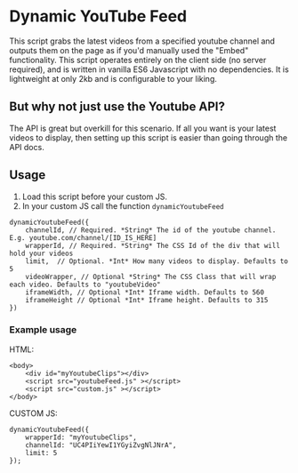 # Dynamic YouTube Feed

This script grabs the latest videos from a specified youtube channel and outputs them on the page as if you'd manually used the "Embed" functionality. This script operates entirely on the client side (no server required), and is written in vanilla ES6 Javascript with no dependencies. It is lightweight at only 2kb and is configurable to your liking.

## But why not just use the Youtube API?

The API is great but overkill for this scenario. If all you want is your latest videos to display, then setting up this script is easier than going through the API docs.

## Usage

1. Load this script before your custom JS.
2. In your custom JS call the function `dynamicYoutubeFeed`

```
dynamicYoutubeFeed({
    channelId, // Required. *String* The id of the youtube channel. E.g. youtube.com/channel/[ID_IS_HERE]
    wrapperId, // Required. *String* The CSS Id of the div that will hold your videos
    limit,  // Optional. *Int* How many videos to display. Defaults to 5 
    videoWrapper, // Optional *String* The CSS Class that will wrap each video. Defaults to "youtubeVideo"
    iframeWidth, // Optional *Int* Iframe width. Defaults to 560
    iframeHeight // Optional *Int* Iframe height. Defaults to 315 
})
```

### Example usage

HTML: 
```
<body>
    <div id="myYoutubeClips"></div>
    <script src="youtubeFeed.js" ></script>
    <script src="custom.js" ></script>
</body>
```

CUSTOM JS:
```
dynamicYoutubeFeed({ 
    wrapperId: "myYoutubeClips",
    channelId: "UC4PIiYewI1YGyiZvgNlJNrA",
    limit: 5
});
```
